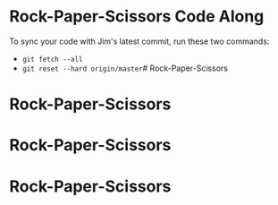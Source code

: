 # Rock-Paper-Scissors Code Along

To sync your code with Jim's latest commit, run these two commands:

- `git fetch --all`
- `git reset --hard origin/master`# Rock-Paper-Scissors
# Rock-Paper-Scissors
# Rock-Paper-Scissors
# Rock-Paper-Scissors
